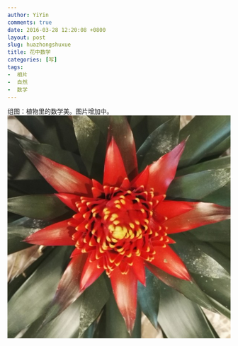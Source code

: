 ```yaml
---
author: YiYin
comments: true
date: 2016-03-28 12:20:08 +0800
layout: post
slug: huazhongshuxue
title: 花中数学
categories: [写]
tags:
-  相片
-  自然
-  数学
---
```

组图：植物里的数学美。图片增加中。<br/>
<a href="\public\images\duku\15.jpg" data-lightbox="hjh" light><img src="\public\images\duku\15_1.jpg"></a>
<a href="\public\images\duku\16.jpg" data-lightbox="hjh" light></a>
<a href="\public\images\duku\14.jpg" data-lightbox="hjh" light></a>
<a href="\public\images\duku\17.jpg" data-lightbox="hjh" light></a>
